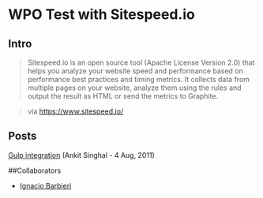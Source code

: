 # WPO Test with Sitespeed.io

## Intro
> Sitespeed.io is an open source tool (Apache License Version 2.0) that helps you analyze your website speed and performance based on performance best practices and timing metrics. It collects data from multiple pages on your website, analyze them using the rules and output the result as HTML or send the metrics to Graphite.

> via https://www.sitespeed.io/

## Posts

[Gulp integration](https://www.npmjs.com/package/gulp-sitespeedio)
(Ankit Singhal - 4 Aug, 2011)

##Collaborators

- [Ignacio Barbieri](https://github.com/ibarbieri)

